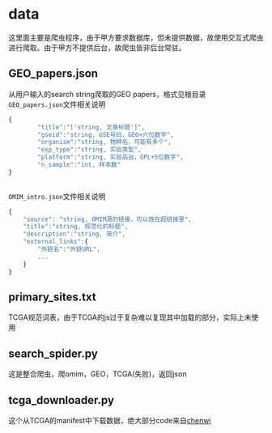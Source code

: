 # data
这里面主要是爬虫程序，由于甲方要求数据库，但未提供数据，故使用交互式爬虫进行爬取。由于甲方不提供后台，故爬虫皆非后台常驻。

## GEO_papers.json
从用户输入的search string爬取的GEO papers，格式见根目录  
`GEO_papers.json`文件相关说明  
```js
{
        "title":"['string, 文章标题']",
        "gseid":"string, GSE号码，GEO+六位数字",
        "organism":"string, 物种名，可能有多个",
        "exp_type":"string, 实验类型",
        "platform":"string, 实验品台，GPL+5位数字",
        "n_sample":"int, 样本数"
}  
  
```
`OMIM_intro.json`文件相关说明  
```js
{
    "source": "string, OMIM源的链接，可以放在超链接里",
    "title":"string, 规范化的标题",
    "description":"string, 简介",
    "external_links":{
        "外链名":"外链URL",
        ...
    }
}
```

## primary_sites.txt
TCGA规范词表，由于TCGA的js过于复杂难以复现其中加载的部分，实际上未使用

## search_spider.py
这是整合爬虫，爬omim，GEO，TCGA(失败)，返回json

## tcga_downloader.py
这个从TCGA的manifest中下载数据，绝大部分code来自[chenwi](https://github.com/murphy-mtt/bio/blob/543c1d69dbec5a263e199c0d5c02baf8d5ec9a15/download_tcga.py)